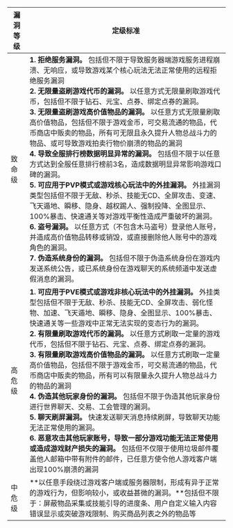 
|漏洞等级|	定级标准|
|---------|---------|
|致命级	|**1. 拒绝服务漏洞。** 包括但不限于导致服务器端游戏服务进程崩溃、无响应，或导致游戏某个核心玩法无法正常使用的远程拒绝服务漏洞<br>**2. 无限量盗刷游戏代币的漏洞。** 以任意方式无限量刷取游戏代币，包括但不限于钻石、元宝、点券、绑定点券的漏洞。<br>**3. 无限量盗刷游戏高价值物品的漏洞。** 以任意方式无限量刷取高价值物品，包括但不限于游戏金币，可交易流通的物品，代币商店中贩卖的物品，所有可无限且永久提升人物总战斗力的物品、或可导致游戏拍卖行物价崩溃的物品的漏洞<br>**4. 导致全服排行榜数据明显异常的漏洞。** 包括但不限于以任意方式达到全服任意排行榜前3名，造成数据明显异常影响游戏口碑的漏洞。<br>**5. 可应用于PVP模式或游戏核心玩法中的外挂漏洞。** 外挂漏洞类型包括但不限于无敌、秒杀、技能无CD、全屏攻击、变速、飞天遁地、瞬移、隐身、越权踢人、强制投降、全图显示、100%暴击、快速通关等对游戏平衡性造成严重破坏的漏洞。<br>**6. 盗号漏洞。** 以任意方式（不包含木马盗号）登录他人账号，并造成高价值物品转移或销毁，或直接删除他人账号中的游戏角色的漏洞。<br>**7. 伪造系统身份的漏洞。** 包括但不限于伪造系统身份在游戏内发送系统公告，或已系统身份在游戏聊天的系统频道中发送虚假消息的漏洞。|
|高危级	|**1. 可应用于PVE模式或游戏非核心玩法中的外挂漏洞。** 外挂类型包括但不限于无敌、秒杀、技能无CD、全屏攻击、弱化怪物、加速、飞天遁地、瞬移、隐身、全图显示、100%暴击、快速通关等一些游戏中正常无法实现的变态行为的漏洞。<br>**2. 有限量刷取游戏代币的漏洞。** 以任意方式刷取一定量的游戏代币，包括但不限于钻石、元宝、点券、绑定点券的漏洞。<br>**3. 有限量刷取游戏高价值物品的漏洞。** 以任意方式刷取一定量高价值物品，包括但不限于游戏金币，可交易流通的物品，代币商店中贩卖的物品，所有可以有限量永久提升人物总战斗力的物品的漏洞<br>**4. 伪造其他玩家身份的漏洞。** 包括但不限于伪造其他玩家身份进行世界聊天、交易、工会管理的漏洞。<br>**5. 聊天刷屏漏洞。** 快速发送聊天消息持续刷屏，导致聊天功能无法正常使用的漏洞。<br>**6. 恶意攻击其他玩家账号，导致一部分游戏功能无法正常使用或造成游戏财产损失的漏洞。** 包括但不仅限于使用垃圾邮件覆盖他人邮箱中带有附件的邮件，已任意方使令他人游戏客户端出现100%崩溃的漏洞
|中危级|	**以任意手段绕过游戏客户端或服务器限制，形成有异于正常的游戏行为，但影响较小，或收益甚微的漏洞。**包括但不限于：屏蔽物品采集或技能引导的进度条、用户自定义输入内容错误显示或突破游戏限制、购买商品列表之外的物品等|

